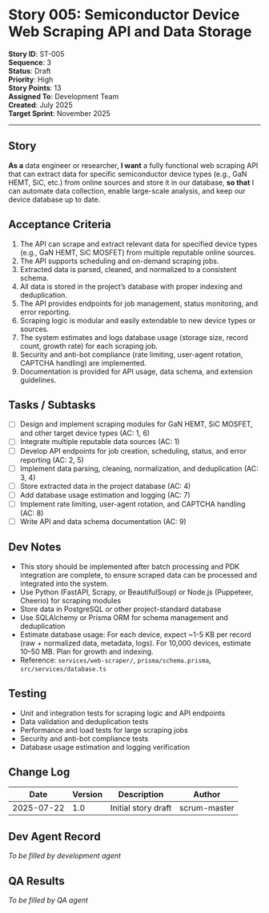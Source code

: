 # Story 005: Semiconductor Device Web Scraping API and Data Storage

**Story ID**: ST-005  
**Sequence**: 3  
**Status**: Draft  
**Priority**: High  
**Story Points**: 13  
**Assigned To**: Development Team  
**Created**: July 2025  
**Target Sprint**: November 2025

---

## Story

**As a** data engineer or researcher,
**I want** a fully functional web scraping API that can extract data for specific semiconductor device types (e.g., GaN HEMT, SiC, etc.) from online sources and store it in our database,
**so that** I can automate data collection, enable large-scale analysis, and keep our device database up to date.

## Acceptance Criteria

1. The API can scrape and extract relevant data for specified device types (e.g., GaN HEMT, SiC MOSFET) from multiple reputable online sources.
2. The API supports scheduling and on-demand scraping jobs.
3. Extracted data is parsed, cleaned, and normalized to a consistent schema.
4. All data is stored in the project’s database with proper indexing and deduplication.
5. The API provides endpoints for job management, status monitoring, and error reporting.
6. Scraping logic is modular and easily extendable to new device types or sources.
7. The system estimates and logs database usage (storage size, record count, growth rate) for each scraping job.
8. Security and anti-bot compliance (rate limiting, user-agent rotation, CAPTCHA handling) are implemented.
9. Documentation is provided for API usage, data schema, and extension guidelines.

## Tasks / Subtasks

- [ ] Design and implement scraping modules for GaN HEMT, SiC MOSFET, and other target device types (AC: 1, 6)
- [ ] Integrate multiple reputable data sources (AC: 1)
- [ ] Develop API endpoints for job creation, scheduling, status, and error reporting (AC: 2, 5)
- [ ] Implement data parsing, cleaning, normalization, and deduplication (AC: 3, 4)
- [ ] Store extracted data in the project database (AC: 4)
- [ ] Add database usage estimation and logging (AC: 7)
- [ ] Implement rate limiting, user-agent rotation, and CAPTCHA handling (AC: 8)
- [ ] Write API and data schema documentation (AC: 9)

## Dev Notes

- This story should be implemented after batch processing and PDK integration are complete, to ensure scraped data can be processed and integrated into the system.
- Use Python (FastAPI, Scrapy, or BeautifulSoup) or Node.js (Puppeteer, Cheerio) for scraping modules
- Store data in PostgreSQL or other project-standard database
- Use SQLAlchemy or Prisma ORM for schema management and deduplication
- Estimate database usage: For each device, expect ~1-5 KB per record (raw + normalized data, metadata, logs). For 10,000 devices, estimate 10–50 MB. Plan for growth and indexing.
- Reference: `services/web-scraper/`, `prisma/schema.prisma`, `src/services/database.ts`

## Testing

- Unit and integration tests for scraping logic and API endpoints
- Data validation and deduplication tests
- Performance and load tests for large scraping jobs
- Security and anti-bot compliance tests
- Database usage estimation and logging verification

## Change Log

| Date       | Version | Description                                 | Author      |
|------------|---------|---------------------------------------------|-------------|
| 2025-07-22 | 1.0     | Initial story draft                         | scrum-master|

## Dev Agent Record

*To be filled by development agent*

## QA Results

*To be filled by QA agent* 